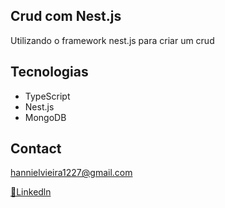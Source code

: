 ## Crud com Nest.js

Utilizando o framework nest.js para criar um crud
## Tecnologias

- TypeScript
- Nest.js
- MongoDB

## Contact
hannielvieira1227@gmail.com

[🔗Linkedln](https://www.linkedin.com/in/hanniel-v-aa55a1232/)